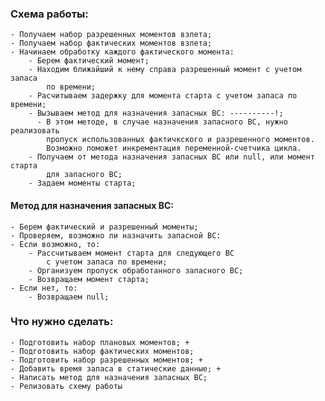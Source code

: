 ﻿### Схема работы:
    - Получаем набор разрешенных моментов взлета;
    - Получаем набор фактических моментов взлета;
    - Начинаем обработку каждого фактического момента:
        - Берем фактический момент;
        - Находим ближайший к нему справа разрешенный момент с учетом запаса 
            по времени;
        - Расчитываем задержку для момента старта с учетом запаса по времени;
        - Вызываем метод для назначения запасных ВС: ----------!;
          - В этом методе, в случае назначения запасного ВС, нужно реализовать 
            пропуск использованных фактичкского и разрешенного моментов. 
            Возможно поможет инкрементация переменной-счетчика цикла.
        - Получаем от метода назначения запасных ВС или null, или момент старта
            для запасного ВС;
        - Задаем моменты старта;
            

#### Метод для назначения запасных ВС:
    - Берем фактический и разрешенный моменты;
    - Проверяем, возможно ли назначить запасной ВС:
    - Если возможно, то:
        - Рассчитываем момент старта для следующего ВС 
            с учетом запаса по времени;
        - Организуем пропуск обработанного запасного ВС;
        - Возвращаем момент старта;
    - Если нет, то:
        - Возвращаем null;
    
### Что нужно сделать:
    - Подготовить набор плановых моментов; +
    - Подготовить набор фактических моментов;
    - Подготовить набор разрешенных моментов; +
    - Добавить время запаса в статические данные; +
    - Написать метод для назначения запасных ВС;
    - Релизовать схему работы